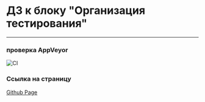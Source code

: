 # ДЗ к блоку "Организация тестирования"
---
### **проверка AppVeyor**

![CI](https://ci.appveyor.com/api/projects/status/o7eahrknqt7ub3bo?svg=true)

### **Ссылка на страницу**
[Github Page](https://AnutaSt.github.io/ahj_TESTING/)
